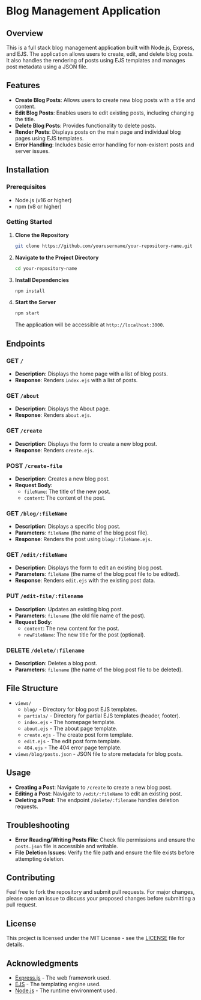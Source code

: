 # Blog Management Application

## Overview

This is a full stack blog management application built with Node.js, Express, and EJS. The application allows users to create, edit, and delete blog posts. It also handles the rendering of posts using EJS templates and manages post metadata using a JSON file.

## Features

- **Create Blog Posts**: Allows users to create new blog posts with a title and content.
- **Edit Blog Posts**: Enables users to edit existing posts, including changing the title.
- **Delete Blog Posts**: Provides functionality to delete posts.
- **Render Posts**: Displays posts on the main page and individual blog pages using EJS templates.
- **Error Handling**: Includes basic error handling for non-existent posts and server issues.

## Installation

### Prerequisites

- Node.js (v16 or higher)
- npm (v8 or higher)

### Getting Started

1. **Clone the Repository**

   ```bash
   git clone https://github.com/yourusername/your-repository-name.git
   ```

2. **Navigate to the Project Directory**

   ```bash
   cd your-repository-name
   ```

3. **Install Dependencies**

   ```bash
   npm install
   ```

4. **Start the Server**

   ```bash
   npm start
   ```

   The application will be accessible at `http://localhost:3000`.

## Endpoints

### GET `/`

- **Description**: Displays the home page with a list of blog posts.
- **Response**: Renders `index.ejs` with a list of posts.

### GET `/about`

- **Description**: Displays the About page.
- **Response**: Renders `about.ejs`.

### GET `/create`

- **Description**: Displays the form to create a new blog post.
- **Response**: Renders `create.ejs`.

### POST `/create-file`

- **Description**: Creates a new blog post.
- **Request Body**:
  - `fileName`: The title of the new post.
  - `content`: The content of the post.

### GET `/blog/:fileName`

- **Description**: Displays a specific blog post.
- **Parameters**: `fileName` (the name of the blog post file).
- **Response**: Renders the post using `blog/:fileName.ejs`.

### GET `/edit/:fileName`

- **Description**: Displays the form to edit an existing blog post.
- **Parameters**: `fileName` (the name of the blog post file to be edited).
- **Response**: Renders `edit.ejs` with the existing post data.

### PUT `/edit-file/:filename`

- **Description**: Updates an existing blog post.
- **Parameters**: `filename` (the old file name of the post).
- **Request Body**:
  - `content`: The new content for the post.
  - `newFileName`: The new title for the post (optional).

### DELETE `/delete/:filename`

- **Description**: Deletes a blog post.
- **Parameters**: `filename` (the name of the blog post file to be deleted).

## File Structure

- `views/`
  - `blog/` - Directory for blog post EJS templates.
  - `partials/` - Directory for partial EJS templates (header, footer).
  - `index.ejs` - The homepage template.
  - `about.ejs` - The about page template.
  - `create.ejs` - The create post form template.
  - `edit.ejs` - The edit post form template.
  - `404.ejs` - The 404 error page template.
- `views/blog/posts.json` - JSON file to store metadata for blog posts.

## Usage

- **Creating a Post**: Navigate to `/create` to create a new blog post.
- **Editing a Post**: Navigate to `/edit/:fileName` to edit an existing post.
- **Deleting a Post**: The endpoint `/delete/:filename` handles deletion requests.

## Troubleshooting

- **Error Reading/Writing Posts File**: Check file permissions and ensure the `posts.json` file is accessible and writable.
- **File Deletion Issues**: Verify the file path and ensure the file exists before attempting deletion.

## Contributing

Feel free to fork the repository and submit pull requests. For major changes, please open an issue to discuss your proposed changes before submitting a pull request.

## License

This project is licensed under the MIT License - see the [LICENSE](LICENSE) file for details.

## Acknowledgments

- [Express.js](https://expressjs.com/) - The web framework used.
- [EJS](https://www.npmjs.com/package/ejs) - The templating engine used.
- [Node.js](https://nodejs.org/) - The runtime environment used.
